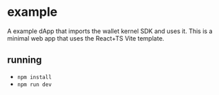 # example

A example dApp that imports the wallet kernel SDK and uses it. This is a minimal web app that uses the React+TS Vite template.

## running

- `npm install`
- `npm run dev`
